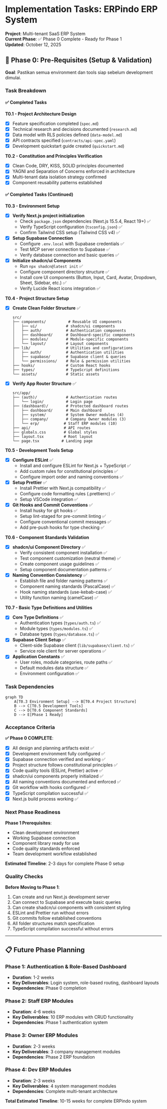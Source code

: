 # Implementation Tasks: ERPindo ERP System

**Project**: Multi-tenant SaaS ERP System  
**Current Phase**: ✅ Phase 0 Complete - Ready for Phase 1  
**Updated**: October 12, 2025

## 🎯 Phase 0: Pre-Requisites (Setup & Validation)

**Goal**: Pastikan semua environment dan tools siap sebelum development dimulai.

### Task Breakdown

#### ✅ Completed Tasks

**T0.1 - Project Architecture Design**

- [x] Feature specification completed (`spec.md`)
- [x] Technical research and decisions documented (`research.md`)
- [x] Data model with RLS policies defined (`data-model.md`)
- [x] API contracts specified (`contracts/api-spec.yaml`)
- [x] Development quickstart guide created (`quickstart.md`)

**T0.2 - Constitution and Principles Verification**

- [x] Clean Code, DRY, KISS, SOLID principles documented
- [x] YAGNI and Separation of Concerns enforced in architecture
- [x] Multi-tenant data isolation strategy confirmed
- [x] Component reusability patterns established

#### ✅ Completed Tasks (Continued)

**T0.3 - Environment Setup**

- [x] **Verify Next.js project initialization**
  - Check `package.json` dependencies (Next.js 15.5.4, React 19+) ✅
  - Verify TypeScript configuration (`tsconfig.json`) ✅
  - Confirm Tailwind CSS setup (Tailwind CSS v4) ✅
- [x] **Setup Supabase Connection**
  - Configure `.env.local` with Supabase credentials ✅
  - Test MCP server connection to Supabase ✅
  - Verify database connection and basic queries ✅
- [x] **Initialize shadcn/ui Components**
  - Run `npx shadcn@latest init` ✅
  - Configure component directory structure ✅
  - Install core UI components (Button, Input, Card, Avatar, Dropdown, Sheet, Sidebar, etc.) ✅
  - Verify Lucide React icons integration ✅

**T0.4 - Project Structure Setup**

- [x] **Create Clean Folder Structure** ✅
  ```
  src/
  ├── components/          # Reusable UI components
  │   ├── ui/             # shadcn/ui components
  │   ├── auth/           # Authentication components
  │   ├── dashboard/      # Dashboard-specific components
  │   ├── modules/        # Module-specific components
  │   └── layout/         # Layout components
  ├── lib/                # Utilities and configurations
  │   ├── auth/           # Authentication utilities
  │   ├── supabase/       # Supabase client & queries
  │   └── permissions/    # Role & permission utilities
  ├── hooks/              # Custom React hooks
  ├── types/              # TypeScript definitions
  └── assets/             # Static assets
  ```
- [x] **Verify App Router Structure** ✅
  ```
  src/app/
  ├── (auth)/             # Authentication routes
  │   └── login/          # Login page
  ├── (dashboard)/        # Protected dashboard routes
  │   ├── dashboard/      # Main dashboard
  │   ├── system/         # System Owner modules (4)
  │   ├── company/        # Company Owner modules (3)
  │   └── erp/           # Staff ERP modules (10)
  ├── api/               # API routes
  ├── globals.css        # Global styles
  ├── layout.tsx         # Root layout
  └── page.tsx          # Landing page
  ```

**T0.5 - Development Tools Setup**

- [x] **Configure ESLint** ✅
  - Install and configure ESLint for Next.js + TypeScript ✅
  - Add custom rules for constitutional principles ✅
  - Configure import order and naming conventions ✅
- [x] **Setup Prettier** ✅
  - Install Prettier with Next.js compatibility ✅
  - Configure code formatting rules (.prettierrc) ✅
  - Setup VSCode integration ✅
- [x] **Git Hooks and Commit Conventions** ✅
  - Install husky for git hooks ✅
  - Setup lint-staged for pre-commit linting ✅
  - Configure conventional commit messages ✅
  - Add pre-push hooks for type checking ✅

**T0.6 - Component Standards Validation**

- [x] **shadcn/ui Component Directory** ✅
  - Verify consistent component installation ✅
  - Test component customization (neutral theme) ✅
  - Create component usage guidelines ✅
  - Setup component documentation patterns ✅
- [x] **Naming Convention Consistency** ✅
  - Establish file and folder naming patterns ✅
  - Component naming standards (PascalCase) ✅
  - Hook naming standards (use-kebab-case) ✅
  - Utility function naming (camelCase) ✅

**T0.7 - Basic Type Definitions and Utilities**

- [x] **Core Type Definitions** ✅
  - Authentication types (`types/auth.ts`) ✅
  - Module types (`types/modules.ts`) ✅
  - Database types (`types/database.ts`) ✅
- [x] **Supabase Client Setup** ✅
  - Client-side Supabase client (`lib/supabase/client.ts`) ✅
  - Service role client for server operations ✅
- [x] **Application Constants** ✅
  - User roles, module categories, route paths ✅
  - Default modules data structure ✅
  - Environment configuration ✅

### Task Dependencies

```mermaid
graph TD
    A[T0.3 Environment Setup] --> B[T0.4 Project Structure]
    B --> C[T0.5 Development Tools]
    C --> D[T0.6 Component Standards]
    D --> E[Phase 1 Ready]
```

### Acceptance Criteria

**✅ Phase 0 COMPLETE**:

- [x] All design and planning artifacts exist ✅
- [x] Development environment fully configured ✅
- [x] Supabase connection verified and working ✅
- [x] Project structure follows constitutional principles ✅
- [x] Code quality tools (ESLint, Prettier) active ✅
- [x] shadcn/ui components properly initialized ✅
- [x] All naming conventions documented and enforced ✅
- [x] Git workflow with hooks configured ✅
- [x] TypeScript compilation successful ✅
- [x] Next.js build process working ✅

### Next Phase Readiness

**Phase 1 Prerequisites**:

- Clean development environment
- Working Supabase connection
- Component library ready for use
- Code quality standards enforced
- Team development workflow established

**Estimated Timeline**: 2-3 days for complete Phase 0 setup

### Quality Checks

**Before Moving to Phase 1**:

1. Can create and run Next.js development server
2. Can connect to Supabase and execute basic queries
3. Can create shadcn/ui components with consistent styling
4. ESLint and Prettier run without errors
5. Git commits follow established conventions
6. All folder structures match specification
7. TypeScript compilation successful without errors

---

## 📋 Future Phase Planning

### Phase 1: Authentication & Role-Based Dashboard

- **Duration**: 1-2 weeks
- **Key Deliverables**: Login system, role-based routing, dashboard layouts
- **Dependencies**: Phase 0 completion

### Phase 2: Staff ERP Modules

- **Duration**: 4-6 weeks
- **Key Deliverables**: 10 ERP modules with CRUD functionality
- **Dependencies**: Phase 1 authentication system

### Phase 3: Owner ERP Modules

- **Duration**: 2-3 weeks
- **Key Deliverables**: 3 company management modules
- **Dependencies**: Phase 2 ERP foundation

### Phase 4: Dev ERP Modules

- **Duration**: 2-3 weeks
- **Key Deliverables**: 4 system management modules
- **Dependencies**: Complete multi-tenant architecture

**Total Estimated Timeline**: 10-15 weeks for complete ERPindo system
